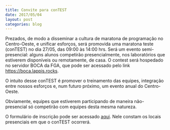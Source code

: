 ```yaml
---
title: Convite para conTEST
date: 2017/05/04
layout: post
categories: blog
---
```


Prezados, de modo a disseminar a cultura de maratona de programação no Centro-Oeste, e unificar esforços, será promovida uma maratona teste (conTEST) no dia 27/05, das 09:00 às 14:00 hrs. Será um evento semi-presencial: alguns alunos competirão presencialmente, nos laboratórios que estiverem disponíveis ou remotamente, de casa. O contest será hospedado no servidor BOCA da FGA, que pode ser acessado pelo link https://boca.lappis.rocks.

O intuito desse conTEST é promover o treinamento das equipes, integração entre nossos esforços e, num futuro próximo, um evento anual do Centro-Oeste.

Obviamente, equipes que estiverem participando de maneira não-presencial só competirão com equipes desta mesma natureza.


O formulário de inscrição pode ser acessado [aqui](https://goo.gl/forms/ttpYVWQwR1WdoD3Y2).
Nele constam os locais presenciais em que o conTEST ocorrerá.
